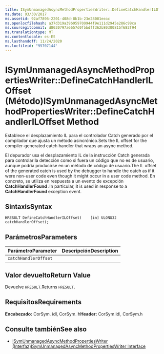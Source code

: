 ```yaml
---
title: ISymUnmanagedAsyncMethodPropertiesWriter::DefineCatchHandlerILOffset (Método)
ms.date: 03/30/2017
ms.assetid: 92af7896-2201-408d-8b1b-23e28001eeac
ms.openlocfilehash: a37d319a39b959700944f9e111d2945e286c99ca
ms.sourcegitcommit: d8020797a6657d0fbbdff362b80300815f682f94
ms.translationtype: MT
ms.contentlocale: es-ES
ms.lasthandoff: 11/24/2020
ms.locfileid: "95707144"
---
```

# <a name="isymunmanagedasyncmethodpropertieswriterdefinecatchhandleriloffset-method"></a><span data-ttu-id="72c1f-102">ISymUnmanagedAsyncMethodPropertiesWriter::DefineCatchHandlerILOffset (Método)</span><span class="sxs-lookup"><span data-stu-id="72c1f-102">ISymUnmanagedAsyncMethodPropertiesWriter::DefineCatchHandlerILOffset Method</span></span>

<span data-ttu-id="72c1f-103">Establece el desplazamiento IL para el controlador Catch generado por el compilador que ajusta un método asincrónico.</span><span class="sxs-lookup"><span data-stu-id="72c1f-103">Sets the IL offset for the compiler-generated catch handler that wraps an async method.</span></span>  
  
 <span data-ttu-id="72c1f-104">El depurador usa el desplazamiento IL de la instrucción Catch generada para controlar la detección como si fuera un código que no es de usuario, aunque podría producirse en un método de código de usuario.</span><span class="sxs-lookup"><span data-stu-id="72c1f-104">The IL offset of the generated catch is used by the debugger to handle the catch as if it were non-user code even though it might occur in a user code method.</span></span> <span data-ttu-id="72c1f-105">En concreto, se utiliza en respuesta a un evento de excepción **CatchHandlerFound** .</span><span class="sxs-lookup"><span data-stu-id="72c1f-105">In particular, it is used in response to a **CatchHandlerFound** exception event.</span></span>  
  
## <a name="syntax"></a><span data-ttu-id="72c1f-106">Sintaxis</span><span class="sxs-lookup"><span data-stu-id="72c1f-106">Syntax</span></span>  
  
```idl  
HRESULT DefineCatchHandlerILOffset(    [in] ULONG32 catchHandlerOffset);  
```  
  
## <a name="parameters"></a><span data-ttu-id="72c1f-107">Parámetros</span><span class="sxs-lookup"><span data-stu-id="72c1f-107">Parameters</span></span>  
  
|<span data-ttu-id="72c1f-108">Parámetro</span><span class="sxs-lookup"><span data-stu-id="72c1f-108">Parameter</span></span>|<span data-ttu-id="72c1f-109">Descripción</span><span class="sxs-lookup"><span data-stu-id="72c1f-109">Description</span></span>|  
|---------------|-----------------|  
|`catchHandlerOffset`||  
  
## <a name="return-value"></a><span data-ttu-id="72c1f-110">Valor devuelto</span><span class="sxs-lookup"><span data-stu-id="72c1f-110">Return Value</span></span>  

 <span data-ttu-id="72c1f-111">Devuelve `HRESULT`.</span><span class="sxs-lookup"><span data-stu-id="72c1f-111">Returns `HRESULT`.</span></span>  
  
## <a name="requirements"></a><span data-ttu-id="72c1f-112">Requisitos</span><span class="sxs-lookup"><span data-stu-id="72c1f-112">Requirements</span></span>  

 <span data-ttu-id="72c1f-113">**Encabezado:** CorSym. idl, CorSym. h</span><span class="sxs-lookup"><span data-stu-id="72c1f-113">**Header:** CorSym.idl, CorSym.h</span></span>  
  
## <a name="see-also"></a><span data-ttu-id="72c1f-114">Consulte también</span><span class="sxs-lookup"><span data-stu-id="72c1f-114">See also</span></span>

- [<span data-ttu-id="72c1f-115">ISymUnmanagedAsyncMethodPropertiesWriter (Interfaz)</span><span class="sxs-lookup"><span data-stu-id="72c1f-115">ISymUnmanagedAsyncMethodPropertiesWriter Interface</span></span>](isymunmanagedasyncmethodpropertieswriter-interface.md)
